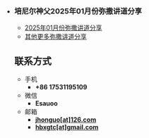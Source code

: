 - ### 培尼尔神父2025年01月份弥撒讲道分享
  
  - [2025年01月份弥撒讲道分享](https://izshui.github.io/2025.01/2125/01/01/培尼尔神父25年01月份弥撒讲道分享/)
  - [其他更多弥撒讲道分享](https://izshui.github.io)
  
  <!-- .slide vertical=true -->
  
  ## 联系方式
  
  - 手机
    - **+86 17531195109**
  - 微信
    - **Esauoo**
  - 邮箱
    - **[jhonguo[at]126.com](mailto:jhonguo@126.com)**
    - **[hbxgtc[at]gmail.com](mailto:hbxgtc@gmail.com)**

